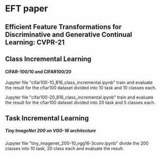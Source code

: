 # EFT paper
## Efficient Feature Transformations for Discriminative and Generative Continual Learning: CVPR-21


## Class Incremental Learning
#### CIFAR-100/10 and CIFAR100/20

Jupyter file "cifar100-10_816_class_incremental.ipynb" train and evaluate the result for the cfiar100 dataset divided into 10 task and 10 classes each.

Jupyter file "cifar100-20_816_class_incremental.ipynb" train and evaluate the result for the cfiar100 dataset divided into 20 task and 5 classes each.




## Task Incremental Learning 
##### Tiny ImageNet 200 on VGG-16 architecture

Jupyter file "tiny_imagenet_200-10_vgg16-3conv.ipynb" divide the 200 classes into 10 task, 20 class each and evaluate the result.

